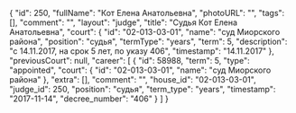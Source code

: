 {
    "id": 250,
    "fullName": "Кот Елена Анатольевна",
    "photoURL": "",
    "tags": [],
    "comment": "",
    "layout": "judge",
    "title": "Судья Кот Елена Анатольевна",
    "court": {
        "id": "02-013-03-01",
        "name": "суд Миорского района",
        "position": "судья",
        "termType": "years",
        "term": 5,
        "description": "c 14.11.2017, на срок 5 лет, по указу 406",
        "timestamp": "14.11.2017"
    },
    "previousCourt": null,
    "career": [
        {
            "id": 58988,
            "term": 5,
            "type": "appointed",
            "court": {
                "id": "02-013-03-01",
                "name": "суд Миорского района"
            },
            "extra": [],
            "comment": "",
            "house_id": "02-013-03-01",
            "judge_id": 250,
            "position": "судья",
            "term_type": "years",
            "timestamp": "2017-11-14",
            "decree_number": "406"
        }
    ]
}